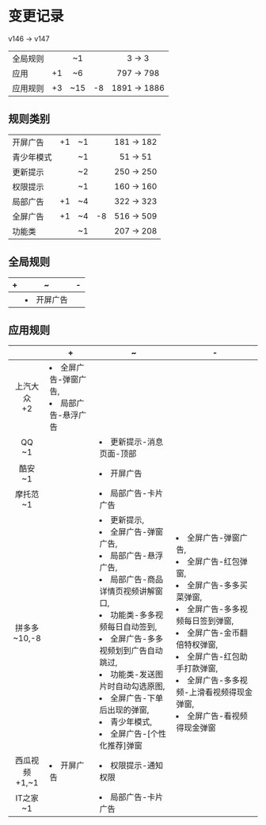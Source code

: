 # 变更记录

v146 -> v147

||||||
|-|:-:|:-:|:-:|:-:|
|全局规则||~1||3 -> 3|
|应用|+1|~6||797 -> 798|
|应用规则|+3|~15|-8|1891 -> 1886|

## 规则类别

||||||
|-|:-:|:-:|:-:|:-:|
|开屏广告|+1|~1||181 -> 182|
|青少年模式||~1||51 -> 51|
|更新提示||~2||250 -> 250|
|权限提示||~1||160 -> 160|
|局部广告|+1|~4||322 -> 323|
|全屏广告|+1|~4|-8|516 -> 509|
|功能类||~1||207 -> 208|

## 全局规则

|+|~|-|
|-|-|-|
||<li>开屏广告||

## 应用规则

||+|~|-|
|:-:|-|-|-|
|上汽大众<br>+2|<li>全屏广告-弹窗广告,<li>局部广告-悬浮广告|||
|QQ<br>~1||<li>更新提示-消息页面-顶部||
|酷安<br>~1||<li>开屏广告||
|摩托范<br>~1||<li>局部广告-卡片广告||
|拼多多<br>~10,-8||<li>更新提示,<li>全屏广告-弹窗广告,<li>局部广告-悬浮广告,<li>局部广告-商品详情页视频讲解窗口,<li>功能类-多多视频每日自动签到,<li>全屏广告-多多视频划到广告自动跳过,<li>功能类-发送图片时自动勾选原图,<li>全屏广告-下单后出现的弹窗,<li>青少年模式,<li>全屏广告-[个性化推荐]弹窗|<li>全屏广告-弹窗广告,<li>全屏广告-红包弹窗,<li>全屏广告-多多买菜弹窗,<li>全屏广告-多多视频每日签到弹窗,<li>全屏广告-金币翻倍特权弹窗,<li>全屏广告-红包助手打款弹窗,<li>全屏广告-多多视频-上滑看视频得现金弹窗,<li>全屏广告-看视频得现金弹窗|
|西瓜视频<br>+1,~1|<li>开屏广告|<li>权限提示-通知权限||
|IT之家<br>~1||<li>局部广告-卡片广告||
